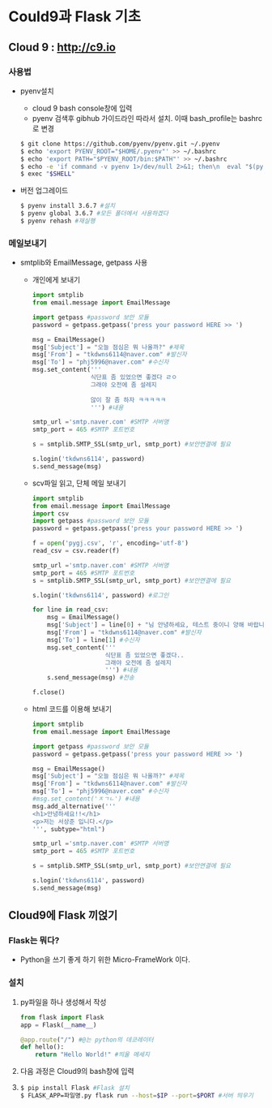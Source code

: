 # Could9과 Flask 기초

## Cloud 9 : http://c9.io

### 사용법

- pyenv설치

  - cloud 9 bash console창에 입력
  - pyenv 검색후 gibhub 가이드라인 따라서 설치. 이때 bash_profile는 bashrc로 변경

  ```bash
  $ git clone https://github.com/pyenv/pyenv.git ~/.pyenv
  $ echo 'export PYENV_ROOT="$HOME/.pyenv"' >> ~/.bashrc
  $ echo 'export PATH="$PYENV_ROOT/bin:$PATH"' >> ~/.bashrc
  $ echo -e 'if command -v pyenv 1>/dev/null 2>&1; then\n  eval "$(pyenv init -)"\nfi' >> ~/.bashrc
  $ exec "$SHELL"
  ```

- 버전 업그레이드

  ```bash
  $ pyenv install 3.6.7 #설치
  $ pyenv global 3.6.7 #모든 폴더에서 사용하겠다
  $ pyenv rehash #재실행
  ```

### 메일보내기

- smtplib와 EmailMessage, getpass 사용

  - 개인에게 보내기

    ```python
    import smtplib
    from email.message import EmailMessage
    
    import getpass #password 보안 모듈
    password = getpass.getpass('press your password HERE >> ')
    
    msg = EmailMessage()
    msg['Subject'] = "오늘 점심은 뭐 나올까?" #제목
    msg['From'] = "tkdwns6114@naver.com" #발신자
    msg['To'] = "phj5996@naver.com" #수신자
    msg.set_content('''
                    식단표 좀 있었으면 좋겠다 ㄹㅇ
                    그래야 오전에 좀 설레지
                    
                    않이 잘 좀 하자 ㅋㅋㅋㅋㅋ
                    ''') #내용
    
    smtp_url ='smtp.naver.com' #SMTP 서버명
    smtp_port = 465 #SMTP 포트번호
    
    s = smtplib.SMTP_SSL(smtp_url, smtp_port) #보안연결에 필요
    
    s.login('tkdwns6114', password)
    s.send_message(msg)
    ```

  - scv파일 읽고, 단체 메일 보내기

    ```python
    import smtplib
    from email.message import EmailMessage
    import csv
    import getpass #password 보안 모듈
    password = getpass.getpass('press your password HERE >> ')
    
    f = open('pygj.csv', 'r', encoding='utf-8')
    read_csv = csv.reader(f)
    
    smtp_url ='smtp.naver.com' #SMTP 서버명
    smtp_port = 465 #SMTP 포트번호
    s = smtplib.SMTP_SSL(smtp_url, smtp_port) #보안연결에 필요
    
    s.login('tkdwns6114', password) #로그인
    
    for line in read_csv:
        msg = EmailMessage()
        msg['Subject'] = line[0] + "님 안녕하세요, 테스트 중이니 양해 바랍니다ㅠㅠ" #제목
        msg['From'] = "tkdwns6114@naver.com" #발신자
        msg['To'] = line[1] #수신자
        msg.set_content('''
                        식단표 좀 있었으면 좋겠다..
                        그래야 오전에 좀 설레지
                        ''') #내용
        s.send_message(msg) #전송
    
    f.close()
    ```

  - html 코드를 이용해 보내기

    ```python
    import smtplib
    from email.message import EmailMessage
    
    import getpass #password 보안 모듈
    password = getpass.getpass('press your password HERE >> ')
    
    msg = EmailMessage()
    msg['Subject'] = "오늘 점심은 뭐 나올까?" #제목
    msg['From'] = "tkdwns6114@naver.com" #발신자
    msg['To'] = "phj5996@naver.com" #수신자
    #msg.set_content('ㅈㄱㄴ') #내용
    msg.add_alternative('''
    <h1>안녕하세요!!</h1>
    <p>저는 서상준 입니다.</p>
    ''', subtype="html")
    
    smtp_url ='smtp.naver.com' #SMTP 서버명
    smtp_port = 465 #SMTP 포트번호
    
    s = smtplib.SMTP_SSL(smtp_url, smtp_port) #보안연결에 필요
    
    s.login('tkdwns6114', password)
    s.send_message(msg)
    ```



## Cloud9에 Flask 끼얹기

### Flask는 뭐다?

- Python을 쓰기 좋게 하기 위한 Micro-FrameWork 이다.

### 설치

1. py파일을 하나 생성해서 작성

   ```python
   from flask import Flask
   app = Flask(__name__)
   
   @app.route("/") #@는 python의 데코레이터
   def hello():
       return "Hello World!" #띄울 메세지
   ```

2. 다음 과정은 Cloud9의 bash창에 입력

3. ```bash
   $ pip install Flask #Flask 설치
   $ FLASK_APP=파일명.py flask run --host=$IP --port=$PORT #서버 띄우기
   ```

